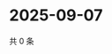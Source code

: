 # 2025-09-07

共 0 条

<!-- BEGIN ZHIHUVIDEO -->
<!-- 最后更新时间 Sun Sep 07 2025 02:12:51 GMT+0800 (China Standard Time) -->

<!-- END ZHIHUVIDEO -->
